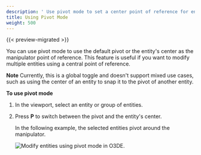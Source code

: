 ```yaml
---
description: ' Use pivot mode to set a center point of reference for entities in Open 3D Engine. '
title: Using Pivot Mode
weight: 500
---
```


{{< preview-migrated >}}

You can use pivot mode to use the default pivot or the entity's center as the manipulator point of reference. This feature is useful if you want to modify multiple entities using a central point of reference.

**Note**
Currently, this is a global toggle and doesn't support mixed use cases, such as using the center of an entity to snap it to the pivot of another entity.

**To use pivot mode**

1. In the viewport, select an entity or group of entities.

1. Press **P** to switch between the pivot and the entity's center.

   In the following example, the selected entities pivot around the manipulator.
   
   ![Modify entities using pivot mode in O3DE.](/images/user-guide/viewportinteractionmodel/viewport-selection-model-16.gif)
